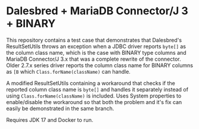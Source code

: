 # Dalesbred + MariaDB Connector/J 3 + BINARY

This repository contains a test case that demonstrates that Dalesbred's ResultSetUtils throws an exception when a JDBC driver reports `byte[]` as the column class name, which is the case with BINARY type columns and MariaDB Connector/J 3.x that was a complete rewrite of the connector. Older 2.7.x series driver reports the column class name for BINARY columns as `[B` which `Class.forName(className)` can handle. 

A modified ResultSetUtils containing a workaround that checks if the reported column class name is `byte[]` and handles it separately instead of using `Class.forName(className)` is included. Uses System properties to enable/disable the workaround so that both the problem and it's fix can easily be demonstrated in the same branch.

Requires JDK 17 and Docker to run.
